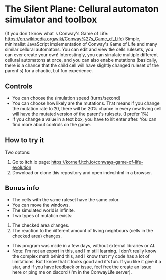# The Silent Plane: Cellural automaton simulator and toolbox
(If you don't know what is Conway's Game of Life: https://en.wikipedia.org/wiki/Conway%27s_Game_of_Life)
Simple, minimalist JavaScript implementation of Conway's Game of Life and many similar cellural automatons. You can edit and view the cells rulesets, you can ever create your own! Interestingly, you can simulate multiple different cellural automatons at once, and you can also enable mutations (basically, there is a chance that the child cell will have slightly changed ruleset of the parent's) for a chaotic, but fun experience.
## Controls
- You can choose the simulation speed (turns/second)
- You can choose how likely are the mutations. That means if you change the mutation rate to 20, there will be 20% chance in every new living cell will have the mutated version of the parent's rulesets. (I prefer 1%)
- If you change a value in a text box, you have to hit enter after.
You can find more about controls on the game.
## How to try it
Two optons:
1. Go to itch.io page: https://kornelf.itch.io/conways-game-of-life-evolution
2. Download or clone this repository and open index.html in a browser.
## Bonus info
- The cells with the same ruleset have the same color.
- You can move the windows.
- The simulated world is infinite.
- Two types of mutation exists:
1. The checked area changes.
2. The reaction to the different amount of living neighbours (cells in the checked area) changes.
- This program was made in a few days, without external libraries or AI.
- Note: I'm not an expert in this, and I'm still learning. I don't really know the complex math behind this, and I know that my code has a lot of limitations. But I know that it looks good and it's fun. If you like it give it a star, and if you have feedback or issue, feel free the create an issue here or ping me on discord (I'm in the ConwayLife server).